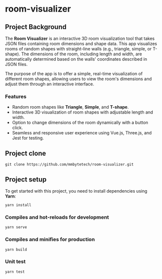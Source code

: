# room-visualizer

## Project Background
The **Room Visualizer** is an interactive 3D room visualization tool that takes JSON files containing room dimensions and shape data. This app visualizes rooms of random shapes with straight-line walls (e.g., triangle, simple, or T-shape). The dimensions of the room, including length and width, are automatically determined based on the walls' coordinates described in JSON files. 

The purpose of the app is to offer a simple, real-time visualization of different room shapes, allowing users to view the room's dimensions and adjust them through an interactive interface.

### Features
- Random room shapes like **Triangle**, **Simple**, and **T-shape**.
- Interactive 3D visualization of room shapes with adjustable length and width.
- Option to change dimensions of the room dynamically with a button click.
- Seamless and responsive user experience using Vue.js, Three.js, and Jest for testing.

## Project clone
```
git clone https://github.com/mmbytetech/room-visualizer.git
```

## Project setup
To get started with this project, you need to install dependencies using **Yarn**:

```
yarn install
```

### Compiles and hot-reloads for development
```
yarn serve
```

### Compiles and minifies for production
```
yarn build
```

### Unit test
```
yarn test
```
